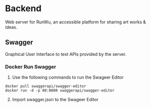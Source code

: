 # Backend
Web server for RunWu, an accessible platform for sharing art works & ideas.

## Swagger
Graphical User Interface to test APIs provided by the server.

### Docker Run Swagger
1. Use the following commands to run the Swageer Editor
```
docker pull swaggerapi/swagger-editor
docker run -d -p 80:8080 swaggerapi/swagger-editor
```
2. Import swagger.json to the Swageer Editor